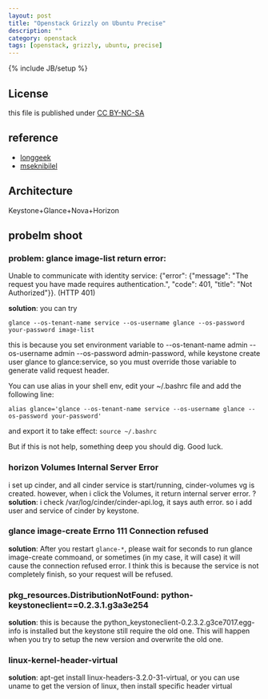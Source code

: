 ```yaml
---
layout: post
title: "Openstack Grizzly on Ubuntu Precise"
description: ""
category: openstack
tags: [openstack, grizzly, ubuntu, precise]
---
```

{% include JB/setup %}
## License
this file is published under [CC BY-NC-SA](http://creativecommons.org/licenses/by-nc-sa/3.0/)

## reference
* [longgeek](http://longgeek.com/2013/03/11/openstack-grizzly-g3-for-ubuntu-12-04-all-in-one-installation/)
* [mseknibilel](https://github.com/mseknibilel/OpenStack-Grizzly-Install-Guide)

## Architecture
Keystone+Glance+Nova+Horizon

## probelm shoot
### problem: glance image-list return error:
Unable to communicate with identity service: {"error": {"message": "The request you have made requires authentication.", "code": 401, "title": "Not Authorized"}}. (HTTP 401)

**solution**: you can try

    glance --os-tenant-name service --os-username glance --os-password your-password image-list

this is because you set environment variable to --os-tenant-name admin --os-username admin --os-password admin-password, while keystone create user glance to glance:service, so you must override those variable to generate valid request header.

You can use alias in your shell env, edit your ~/.bashrc file and add the following line:

    alias glance='glance --os-tenant-name service --os-username glance --os-password your-password'

and export it to take effect: `source ~/.bashrc`

But if this is not help, something deep you should dig. Good luck.

### horizon Volumes Internal Server Error
i set up cinder, and all cinder service is start/running, cinder-volumes vg is created. however, when i click the Volumes, it return internal server error.
?**solution**: i check /var/log/cinder/cinder-api.log, it says auth error. so i add user and service of cinder by keystone.

### glance image-create Errno 111 Connection refused
**solution**: After you restart `glance-*`, please wait for seconds to run glance image-create commoand, or sometimes (in my case, it will case) it will cause the connection refused error. I think this is because the service is not completely finish, so your request will be refused.

### pkg_resources.DistributionNotFound: python-keystoneclient==0.2.3.1.g3a3e254
**solution**: this is because the python_keystoneclient-0.2.3.2.g3ce7017.egg-info is installed but the keystone still require the old one. This will happen when you try to setup the new version and overwrite the old one.

### linux-kernel-header-virtual
**solution**: apt-get install linux-headers-3.2.0-31-virtual, or you can use uname to get the version of linux, then install specific header virtual

